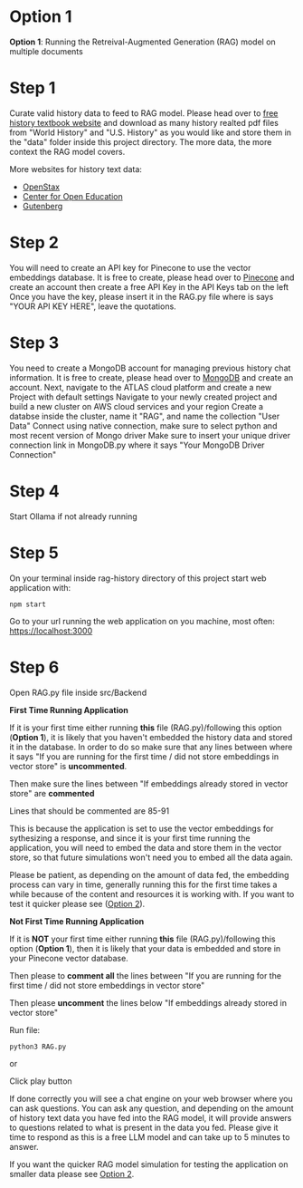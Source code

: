 # Option 1

**Option 1**: Running the Retreival-Augmented Generation (RAG) model on multiple documents

# Step 1

Curate valid history data to feed to RAG model. 
Please head over to [free history textbook website](https://glhssocialstudies.weebly.com/world-history-textbook---pdf-copy.html) and download as many history realted pdf files from "World History" and "U.S. History" as you would like and store them in the "data" folder inside this project directory. The more data, the more context the RAG model covers.

More websites for history text data:
* [OpenStax](https://openstax.org/)
* [Center for Open Education](https://open.umn.edu/opentextbooks/subjects/history)
* [Gutenberg](https://www.gutenberg.org/ebooks/subject/58)


# Step 2

You will need to create an API key for Pinecone to use the vector embeddings database.
It is free to create, please head over to [Pinecone](https://www.pinecone.io/) and create an account then create a free API Key in the API Keys tab on the left
Once you have the key, please insert it in the RAG.py file where is says "YOUR API KEY HERE", leave the quotations.

# Step 3

You need to create a MongoDB account for managing previous history chat information.
It is free to create, please head over to [MongoDB](https://www.mongodb.com/) and create an account.
Next, navigate to the ATLAS cloud platform and create a new Project with default settings
Navigate to your newly created project and build a new cluster on AWS cloud services and your region
Create a databse inside the cluster, name it "RAG", and name the collection "User Data"
Connect using native connection, make sure to select python and most recent version of Mongo driver
Make sure to insert your unique driver connection link in MongoDB.py where it says "Your MongoDB Driver Connection" 

# Step 4

Start Ollama if not already running

# Step 5

On your terminal inside rag-history directory of this project start web application with:

    npm start

Go to your url running the web application on you machine, most often: [https://localhost:3000](https://localhost:3000)


# Step 6

Open RAG.py file inside src/Backend

**First Time Running Application**

If it is your first time either running **this** file (RAG.py)/following this option (**Option 1**), it is likely that you haven't embedded the history data and stored it in the database. In order to do so make sure that any lines between where it says "If you are running for the first time / did not store embeddings in vector store" is **uncommented**.

Then make sure the lines between "If embeddings already stored in vector store" are **commented**

Lines that should be commented are 85-91

This is because the application is set to use the vector embeddings for sythesizing a response, and since it is your first time running the application, you will need to embed the data and store them in the vector store, so that future simulations won't need you to embed all the data again.

Please be patient, as depending on the amount of data fed, the embedding process can vary in time, generally running this for the first time takes a while because of the content and resources it is working with. If you want to test it quicker please see ([Option 2](Option_2_README.md)).


**Not First Time Running Application**

If it is **NOT** your first time either running **this** file (RAG.py)/following this option (**Option 1**), then it is likely that your data is embedded and store in your Pinecone vector database.

Then please to **comment all** the lines between "If you are running for the first time / did not store embeddings in vector store"

Then please **uncomment** the lines below "If embeddings already stored in vector store"


Run file:

    python3 RAG.py

or

Click play button


If done correctly you will see a chat engine on your web browser where you can ask questions. 
You can ask any question, and depending on the amount of history text data you have fed into the RAG model, it will provide
answers to questions related to what is present in the data you fed. Please give it time to respond as this is a free LLM model and can take up to 5 minutes
to answer. 

If you want the quicker RAG model simulation for testing the application on smaller data please see [Option 2](Option_2_README.md).
